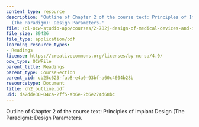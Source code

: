```yaml
---
content_type: resource
description: 'Outline of Chapter 2 of the course text: Principles of Implant Design
  (The Paradigm): Design Parameters.'
file: /ol-ocw-studio-app/courses/2-782j-design-of-medical-devices-and-implants-spring-2006/da2dde3004ca2ff5ab6e2b6e274d68bc_ch2_outline.pdf
file_size: 89426
file_type: application/pdf
learning_resource_types:
- Readings
license: https://creativecommons.org/licenses/by-nc-sa/4.0/
ocw_type: OCWFile
parent_title: Readings
parent_type: CourseSection
parent_uid: cb25c623-fab8-e4a0-93bf-a60c4604b28b
resourcetype: Document
title: ch2_outline.pdf
uid: da2dde30-04ca-2ff5-ab6e-2b6e274d68bc
---
```

Outline of Chapter 2 of the course text: Principles of Implant Design (The Paradigm): Design Parameters.